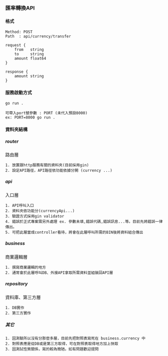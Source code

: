 ### 匯率轉換API

#### 格式
```
Method: POST
Path  : api/currency/transfer

request {
    from   string
    to     string
    amount float64
}

response {
    amount string
}
```

#### 服務啟動方式
```
go run .

可帶入port號參數 : PORT (未代入預設8000)
ex: PORT=8000 go run .
```

#### 資料夾結構

##### router
路由層
```
1. 放置跟http服務有關的資料夾(目前採用gin)
2. 設定API路徑，API路徑依功能依據分開 (currency ...)
```

##### api
入口層
```
1. API呼叫入口
2. 資料夾依功能分(currencyApi...)
3. 驗證方式採用gin validator
4. 錯誤於正式專案需另外處理 ex. 參數未填,錯誤代碼,錯誤訊息...等。目前先將錯誤一律傳出。
5. 可把此層當成controller看待，將會在此層呼叫所需的BIN後將資料組合傳出
```

##### business
商業邏輯層
```
1. 撰寫商業邏輯的地方
2. 通常會於此層呼叫DB、外接API拿取所需資料並組裝回API層
```

##### repository
資料庫、第三方層
```
1. DB實作
2. 第三方實作
```

##### 其它
```
1. 因測驗所以沒有分那麼多層，目前先把對照表寫死在 business.currency 中
2. 對照表應是從DB或是第三方取得，可在對照表取得地方加上快取
3. 因測試性質關係，寫的較為簡陋。如有問題歡迎提問
```

